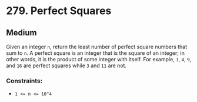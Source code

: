 # 279. Perfect Squares

## Medium

Given an integer `n`, return the least number of perfect square numbers that sum to `n`. A perfect square is an integer
that is the square of an integer; in other words, it is the product of some integer with itself. For
example, `1`, `4`, `9`, and `16` are perfect squares while `3` and `11` are not.

### Constraints:

- `1 <= n <= 10^4`
